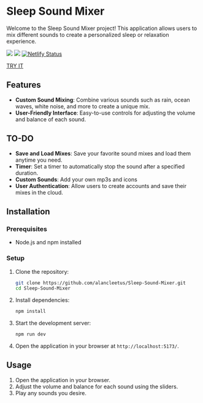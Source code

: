 # Sleep Sound Mixer

Welcome to the Sleep Sound Mixer project! This application allows users to mix different sounds to create a personalized sleep or relaxation experience.

<img src="https://img.shields.io/badge/react%20-%2320232a.svg?&style=for-the-badge&logo=react&logoColor=%2361DAFB"/> <img src="https://img.shields.io/badge/JavaScript-323330?style=for-the-badge&logo=javascript&logoColor=F7DF1E"/>
[![Netlify Status](https://api.netlify.com/api/v1/badges/5c5d1979-98ac-4f61-b0bc-61104e221b6e/deploy-status)](https://app.netlify.com/sites/alan-c-sound-mixer/deploys)

[TRY IT](https://alan-c-sound-mixer.netlify.app/)
## Features

- **Custom Sound Mixing**: Combine various sounds such as rain, ocean waves, white noise, and more to create a unique mix.
- **User-Friendly Interface**: Easy-to-use controls for adjusting the volume and balance of each sound.

## TO-DO
- **Save and Load Mixes**: Save your favorite sound mixes and load them anytime you need.
- **Timer**: Set a timer to automatically stop the sound after a specified duration.
- **Custom Sounds**: Add your own mp3s and icons
- **User Authentication**: Allow users to create accounts and save their mixes in the cloud.

## Installation

### Prerequisites

- Node.js and npm installed

### Setup

1. Clone the repository:
    ```sh
    git clone https://github.com/alancleetus/Sleep-Sound-Mixer.git
    cd Sleep-Sound-Mixer
    ```

2. Install dependencies:
    ```sh
    npm install
    ```

3. Start the development server:
    ```sh
    npm run dev
    ```

4. Open the application in your browser at `http://localhost:5173/`.

## Usage

1. Open the application in your browser.
2. Adjust the volume and balance for each sound using the sliders.
3. Play any sounds you desire.
